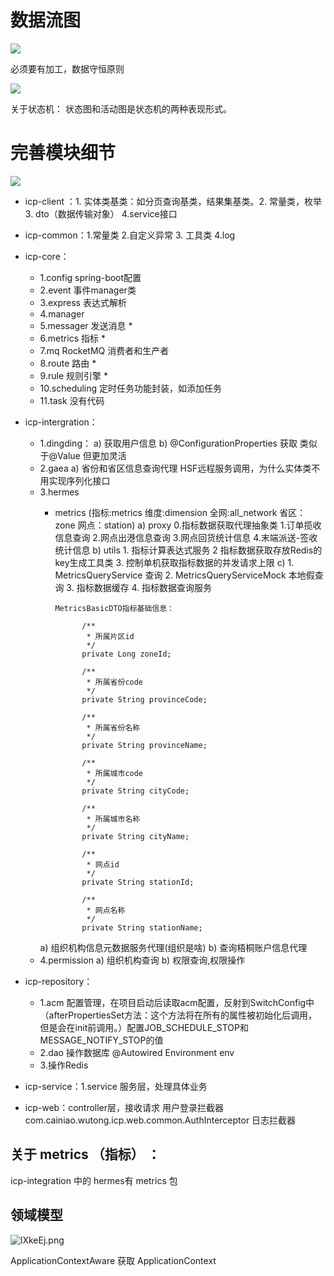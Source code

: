 # 数据流图
![](https://img-blog.csdn.net/20160329110629191)

必须要有加工，数据守恒原则

![](http://121.img.pp.sohu.com/images/blog/2008/3/4/22/20/1191817f3b1.jpg)







关于状态机：
状态图和活动图是状态机的两种表现形式。






# 完善模块细节
![](https://cdn.nlark.com/yuque/0/2019/png/117427/1574666240621-0964620a-6def-4ebf-b0b9-d8b03478ac6f.png?x-oss-process=image/resize,w_629)

- icp-client ：1. 实体类基类：如分页查询基类，结果集基类。2. 常量类，枚举 3. dto（数据传输对象） 4.service接口
- icp-common：1.常量类 2.自定义异常 3. 工具类 4.log
- icp-core：
    - 1.config spring-boot配置
    - 2.event 事件manager类
    - 3.express 表达式解析
    - 4.manager 
    - 5.messager 发送消息 *
    - 6.metrics 指标 *
    - 7.mq RocketMQ 消费者和生产者
    - 8.route 路由 *
    - 9.rule 规则引擎 *
    - 10.scheduling 定时任务功能封装，如添加任务
    - 11.task 没有代码
- icp-intergration：
    - 1.dingding：
        a) 获取用户信息
        b) @ConfigurationProperties 获取 类似于@Value 但更加灵活
    - 2.gaea 
        a) 省份和省区信息查询代理 HSF远程服务调用，为什么实体类不用实现序列化接口
    - 3.hermes 
        - metrics (指标:metrics 维度:dimension 全网:all_network 省区：zone 网点：station)
            a) proxy 
                0.指标数据获取代理抽象类 1.订单揽收信息查询 2.网点出港信息查询 3.网点回货统计信息 4.末端派送-签收统计信息
            b) utils
                1. 指标计算表达式服务 2 指标数据获取存放Redis的key生成工具类 3. 控制单机获取指标数据的并发请求上限
            c) 1. MetricsQueryService 查询 2. MetricsQueryServiceMock 本地假查询 3. 指标数据缓存 4. 指标数据查询服务
                
              MetricsBasicDTO指标基础信息：
                    
                    /**
                     * 所属片区id
                     */
                    private Long zoneId;
                
                    /**
                     * 所属省份code
                     */
                    private String provinceCode;
                
                    /**
                     * 所属省份名称
                     */
                    private String provinceName;
                
                    /**
                     * 所属城市code
                     */
                    private String cityCode;
                
                    /**
                     * 所属城市名称
                     */
                    private String cityName;
                
                    /**
                     * 网点id
                     */
                    private String stationId;
                
                    /**
                     * 网点名称
                     */
                    private String stationName;
          
        a) 组织机构信息元数据服务代理(组织是啥)
        b) 查询梧桐账户信息代理
    - 4.permission
        a) 组织机构查询
        b) 权限查询,权限操作
        
- icp-repository：
    - 1.acm 配置管理，在项目启动后读取acm配置，反射到SwitchConfig中（afterPropertiesSet方法：这个方法将在所有的属性被初始化后调用，但是会在init前调用。）配置JOB_SCHEDULE_STOP和MESSAGE_NOTIFY_STOP的值
    - 2.dao 操作数据库 
        @Autowired Environment env 
    - 3.操作Redis
        
         
- icp-service：1.service 服务层，处理具体业务
- icp-web：controller层，接收请求
    用户登录拦截器 com.cainiao.wutong.icp.web.common.AuthInterceptor
    日志拦截器
    
    
    
## 关于 metrics （指标） ：
icp-integration 中的 hermes有 metrics 包

    
## 领域模型
![lXkeEj.png](https://s2.ax1x.com/2020/01/15/lXkeEj.png)


ApplicationContextAware 获取 ApplicationContext